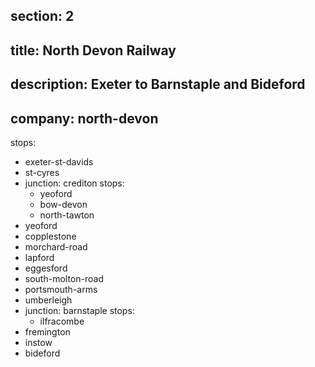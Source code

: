 section: 2
----
title: North Devon Railway
----
description: Exeter to Barnstaple and Bideford
----
company: north-devon
----
stops:
- exeter-st-davids
- st-cyres
- junction: crediton
  stops:
    - yeoford
    - bow-devon
    - north-tawton
- yeoford
- copplestone
- morchard-road
- lapford
- eggesford
- south-molton-road
- portsmouth-arms
- umberleigh
- junction: barnstaple
  stops:
    - ilfracombe
- fremington
- instow
- bideford
